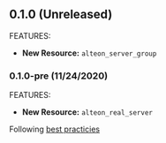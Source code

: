 ## 0.1.0 (Unreleased)


FEATURES:

* **New Resource:** `alteon_server_group` 


### 0.1.0-pre (11/24/2020)

FEATURES:

* **New Resource:** `alteon_real_server` 



Following [best practicies](https://www.terraform.io/docs/extend/best-practices/versioning.html)
